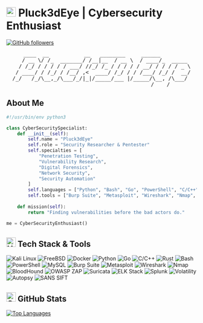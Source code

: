 
<!-- <p align="center">
  <img src="assets/avatar_pluck3deye.svg" alt="Pluck3dEye Avatar" width="140" height="140" style="border-radius:50%; box-shadow:0 4px 16px rgba(0,0,0,0.15); margin-bottom: 10px;" />
</p> -->

# <img src="https://raw.githubusercontent.com/Tarikul-Islam-Anik/Animated-Fluent-Emojis/master/Emojis/Objects/Shield.png" alt="Shield" width="25" height="25" /> Pluck3dEye | Cybersecurity Enthusiast

[![GitHub followers](https://img.shields.io/github/followers/Pluck3dEye?style=social)](https://github.com/Pluck3dEye)

<pre align="center">
    ____  __           __   ________     ______          
   / __ \/ /_  _______/ /__|__  / __ \  / ____/_  _____ 
  / /_/ / / / / / ___/ //_/ /_ / / / / / __/ / / / / _ \
 / ____/ / /_/ / /__/ ,<  ____/ /_/ / / /___/ /_/ /  __/
/_/   /_/\__,_/\___/_/|_|/_____/___ |/_____/\__, /\___/ 
                                           /____/      
</pre>

## About Me

```python
#!/usr/bin/env python3

class CyberSecuritySpecialist:
    def __init__(self):
        self.name = "Pluck3dEye"
        self.role = "Security Researcher & Pentester"
        self.specialties = [
            "Penetration Testing",
            "Vulnerability Research",
            "Digital Forensics",
            "Network Security",
            "Security Automation"
        ]
        self.languages = ["Python", "Bash", "Go", "PowerShell", "C/C++", "Rust"]
        self.tools = ["Burp Suite", "Metasploit", "Wireshark", "Nmap", "BloodHound"]
        
    def mission(self):
        return "Finding vulnerabilities before the bad actors do."

me = CyberSecurityEnthusiast()
```

## <img src="https://raw.githubusercontent.com/Tarikul-Islam-Anik/Animated-Fluent-Emojis/master/Emojis/Objects/Hammer%20and%20Wrench.png" alt="Hammer and Wrench" width="25" height="25" /> Tech Stack & Tools

<!-- Use markdown image syntax for badges instead of <img> tags -->
![Kali Linux](https://img.shields.io/badge/Kali_Linux-557C94?style=flat-square&logo=kali-linux&logoColor=white)
![FreeBSD](https://img.shields.io/badge/-FreeBSD-%23870000?style=flat-square&logo=freebsd&logoColor=white)
![Docker](https://img.shields.io/badge/-Docker-2496ED?style=flat-square&logo=docker&logoColor=white)
![Python](https://img.shields.io/badge/-Python-3776AB?style=flat-square&logo=python&logoColor=white)
![Go](https://img.shields.io/badge/-Go-00ADD8?style=flat-square&logo=go&logoColor=white)
![C/C++](https://img.shields.io/badge/-C%2FC%2B%2B-00599C?style=flat-square&logo=c%2B%2B&logoColor=white)
![Rust](https://img.shields.io/badge/-Rust-000000?style=flat-square&logo=rust&logoColor=white)
![Bash](https://img.shields.io/badge/-Bash-4EAA25?style=flat-square&logo=gnu-bash&logoColor=white)
![PowerShell](https://img.shields.io/badge/-PowerShell-5391FE?style=flat-square&logo=powershell&logoColor=white)
![MySQL](https://img.shields.io/badge/-MySQL-4479A1?style=flat-square&logo=mysql&logoColor=white)
![Burp Suite](https://img.shields.io/badge/-Burp%20Suite-FF6600?style=flat-square&logo=burpsuite&logoColor=white)
![Metasploit](https://img.shields.io/badge/-Metasploit-3F4F75?style=flat-square&logo=metasploit&logoColor=white)
![Wireshark](https://img.shields.io/badge/-Wireshark-1679A7?style=flat-square&logo=wireshark&logoColor=white)
![Nmap](https://img.shields.io/badge/-Nmap-4682B4?style=flat-square&logo=nmap&logoColor=white)
![BloodHound](https://img.shields.io/badge/-BloodHound-CC0000?style=flat-square&logo=neo4j&logoColor=white)
![OWASP ZAP](https://img.shields.io/badge/-OWASP%20ZAP-231F20?style=flat-square&logo=owasp&logoColor=white)
![Suricata](https://img.shields.io/badge/-Suricata-FF3300?style=flat-square&logo=suricata&logoColor=white)
![ELK Stack](https://img.shields.io/badge/-ELK%20Stack-005571?style=flat-square&logo=elasticsearch&logoColor=white)
![Splunk](https://img.shields.io/badge/-Splunk-000000?style=flat-square&logo=splunk&logoColor=white)
![Volatility](https://img.shields.io/badge/-Volatility-4B8BBE?style=flat-square&logo=python&logoColor=white)
![Autopsy](https://img.shields.io/badge/-Autopsy-003366?style=flat-square&logo=autopsy&logoColor=white)
![SANS SIFT](https://img.shields.io/badge/-SANS%20SIFT-2E3A59?style=flat-square&logo=linux&logoColor=white)

## <img src="https://raw.githubusercontent.com/Tarikul-Islam-Anik/Animated-Fluent-Emojis/master/Emojis/Objects/Chart%20Increasing.png" alt="Chart Increasing" width="25" height="25" /> GitHub Stats

[![Top Languages](https://github-readme-stats.vercel.app/api/top-langs/?username=Pluck3dEye&layout=compact&theme=tokyonight&hide_border=true)](https://github.com/Pluck3dEye)



